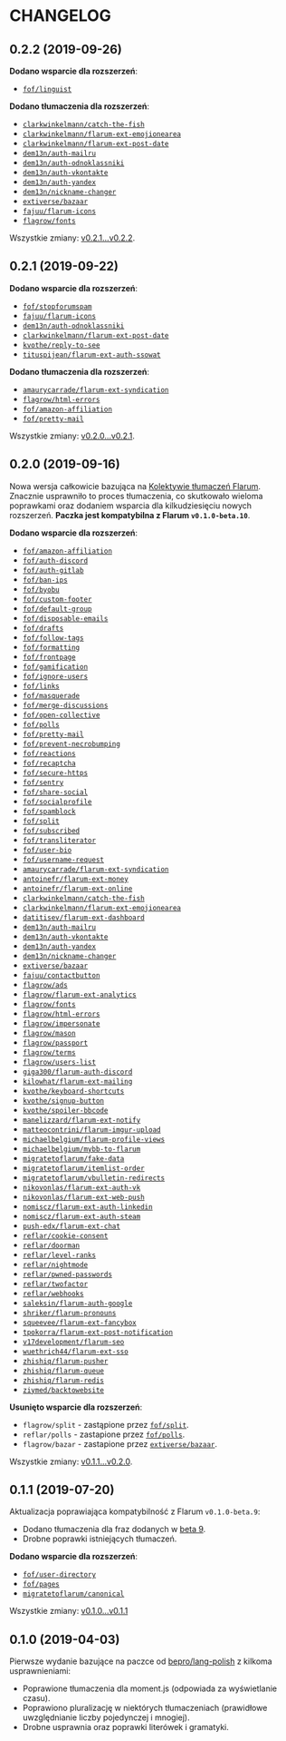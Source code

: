 CHANGELOG
=========


0.2.2 (2019-09-26)
------------------

**Dodano wsparcie dla rozszerzeń**:

* [`fof/linguist`](https://github.com/FriendsOfFlarum/linguist)

**Dodano tłumaczenia dla rozszerzeń**:

* [`clarkwinkelmann/catch-the-fish`](https://github.com/clarkwinkelmann/catch-the-fish)
* [`clarkwinkelmann/flarum-ext-emojionearea`](https://github.com/clarkwinkelmann/flarum-ext-emojionearea)
* [`clarkwinkelmann/flarum-ext-post-date`](https://github.com/clarkwinkelmann/flarum-ext-post-date)
* [`dem13n/auth-mailru`](https://github.com/Dem13n/auth-mailru)
* [`dem13n/auth-odnoklassniki`](https://github.com/Dem13n/auth-odnoklassniki)
* [`dem13n/auth-vkontakte`](https://github.com/Dem13n/auth-vkontakte)
* [`dem13n/auth-yandex`](https://github.com/Dem13n/auth-yandex)
* [`dem13n/nickname-changer`](https://github.com/Dem13n/nickname-changer)
* [`extiverse/bazaar`](https://github.com/extiverse/bazaar)
* [`fajuu/flarum-icons`](https://github.com/Fajuu/flarum-icons)
* [`flagrow/fonts`](https://github.com/flagrow/fonts)


Wszystkie zmiany: [v0.2.1...v0.2.2](https://github.com/rob006-software/flarum-lang-polish/compare/v0.2.1...v0.2.2).


0.2.1 (2019-09-22)
------------------

**Dodano wsparcie dla rozszerzeń**:

* [`fof/stopforumspam`](https://github.com/FriendsOfFlarum/stopforumspam)
* [`fajuu/flarum-icons`](https://github.com/Fajuu/flarum-icons)
* [`dem13n/auth-odnoklassniki`](https://github.com/Dem13n/auth-odnoklassniki)
* [`clarkwinkelmann/flarum-ext-post-date`](https://github.com/clarkwinkelmann/flarum-ext-post-date)
* [`kvothe/reply-to-see`](https://github.com/oaklinq/flarum-ext-reply2see)
* [`tituspijean/flarum-ext-auth-ssowat`](https://github.com/tituspijean/flarum-ext-auth-ssowat)

**Dodano tłumaczenia dla rozszerzeń**:

* [`amaurycarrade/flarum-ext-syndication`](https://github.com/AmauryCarrade/flarum-ext-syndication)
* [`flagrow/html-errors`](https://github.com/flagrow/html-errors)
* [`fof/amazon-affiliation`](https://github.com/FriendsOfFlarum/amazon-affiliation)
* [`fof/pretty-mail`](https://github.com/FriendsOfFlarum/pretty-mail)


Wszystkie zmiany: [v0.2.0...v0.2.1](https://github.com/rob006-software/flarum-lang-polish/compare/v0.2.0...v0.2.1).


0.2.0 (2019-09-16)
------------------

Nowa wersja całkowicie bazująca na [Kolektywie tłumaczeń Flarum](https://github.com/rob006-software/flarum-translations). Znacznie usprawniło to proces tłumaczenia, co skutkowało wieloma poprawkami oraz dodaniem wsparcia dla kilkudziesięciu nowych rozszerzeń. **Paczka jest kompatybilna z Flarum `v0.1.0-beta.10`**.

**Dodano wsparcie dla rozszerzeń**:

* [`fof/amazon-affiliation`](https://github.com/FriendsOfFlarum/amazon-affiliation)
* [`fof/auth-discord`](https://github.com/FriendsOfFlarum/auth-discord)
* [`fof/auth-gitlab`](https://github.com/FriendsOfFlarum/auth-gitlab)
* [`fof/ban-ips`](https://github.com/FriendsOfFlarum/ban-ips)
* [`fof/byobu`](https://github.com/FriendsOfFlarum/byobu)
* [`fof/custom-footer`](https://github.com/FriendsOfFlarum/custom-footer)
* [`fof/default-group`](https://github.com/FriendsOfFlarum/default-group)
* [`fof/disposable-emails`](https://github.com/FriendsOfFlarum/disposable-emails)
* [`fof/drafts`](https://github.com/FriendsOfFlarum/drafts)
* [`fof/follow-tags`](https://github.com/FriendsOfFlarum/follow-tags)
* [`fof/formatting`](https://github.com/FriendsOfFlarum/formatting)
* [`fof/frontpage`](https://github.com/FriendsOfFlarum/frontpage)
* [`fof/gamification`](https://github.com/FriendsOfFlarum/gamification)
* [`fof/ignore-users`](https://github.com/FriendsOfFlarum/ignore-users)
* [`fof/links`](https://github.com/FriendsOfFlarum/links)
* [`fof/masquerade`](https://github.com/FriendsOfFlarum/masquerade)
* [`fof/merge-discussions`](https://github.com/FriendsOfFlarum/merge-discussions)
* [`fof/open-collective`](https://github.com/FriendsOfFlarum/open-collective)
* [`fof/polls`](https://github.com/FriendsOfFlarum/polls)
* [`fof/pretty-mail`](https://github.com/FriendsOfFlarum/pretty-mail)
* [`fof/prevent-necrobumping`](https://github.com/FriendsOfFlarum/prevent-necrobumping)
* [`fof/reactions`](https://github.com/FriendsOfFlarum/reactions)
* [`fof/recaptcha`](https://github.com/FriendsOfFlarum/recaptcha)
* [`fof/secure-https`](https://github.com/FriendsOfFlarum/secure-https)
* [`fof/sentry`](https://github.com/FriendsOfFlarum/sentry)
* [`fof/share-social`](https://github.com/FriendsOfFlarum/share-social)
* [`fof/socialprofile`](https://github.com/FriendsOfFlarum/socialprofile)
* [`fof/spamblock`](https://github.com/FriendsOfFlarum/spamblock)
* [`fof/split`](https://github.com/FriendsOfFlarum/split)
* [`fof/subscribed`](https://github.com/FriendsOfFlarum/subscribed)
* [`fof/transliterator`](https://github.com/FriendsOfFlarum/transliterator)
* [`fof/user-bio`](https://github.com/FriendsOfFlarum/user-bio)
* [`fof/username-request`](https://github.com/FriendsOfFlarum/username-request)
* [`amaurycarrade/flarum-ext-syndication`](https://github.com/AmauryCarrade/flarum-ext-syndication)
* [`antoinefr/flarum-ext-money`](https://github.com/AntoineFr/flarum-ext-money)
* [`antoinefr/flarum-ext-online`](https://github.com/AntoineFr/flarum-ext-online)
* [`clarkwinkelmann/catch-the-fish`](https://github.com/clarkwinkelmann/catch-the-fish)
* [`clarkwinkelmann/flarum-ext-emojionearea`](https://github.com/clarkwinkelmann/flarum-ext-emojionearea)
* [`datitisev/flarum-ext-dashboard`](https://github.com/datitisev/flarum-ext-dashboard)
* [`dem13n/auth-mailru`](https://github.com/Dem13n/auth-mailru)
* [`dem13n/auth-vkontakte`](https://github.com/Dem13n/auth-vkontakte)
* [`dem13n/auth-yandex`](https://github.com/Dem13n/auth-yandex)
* [`dem13n/nickname-changer`](https://github.com/Dem13n/nickname-changer)
* [`extiverse/bazaar`](https://github.com/extiverse/bazaar)
* [`fajuu/contactbutton`](https://github.com/Fajuu/ContactButton)
* [`flagrow/ads`](https://github.com/FriendsOfFlarum/ads)
* [`flagrow/flarum-ext-analytics`](https://github.com/flagrow/analytics)
* [`flagrow/fonts`](https://github.com/flagrow/fonts)
* [`flagrow/html-errors`](https://github.com/flagrow/html-errors)
* [`flagrow/impersonate`](https://github.com/flagrow/impersonate)
* [`flagrow/mason`](https://github.com/flagrow/mason)
* [`flagrow/passport`](https://github.com/flagrow/passport)
* [`flagrow/terms`](https://github.com/flagrow/terms)
* [`flagrow/users-list`](https://github.com/flagrow/users-list)
* [`giga300/flarum-auth-discord`](https://github.com/giga300/flarum-auth-discord)
* [`kilowhat/flarum-ext-mailing`](https://github.com/kilowhat/flarum-ext-mailing)
* [`kvothe/keyboard-shortcuts`](https://github.com/oaklinq/flarum-ext-keyboard-shortcuts)
* [`kvothe/signup-button`](https://github.com/oaklinq/flarum-signup-button)
* [`kvothe/spoiler-bbcode`](https://github.com/oaklinq/flarum-ext-spoiler-bbcode)
* [`manelizzard/flarum-ext-notify`](https://github.com/manelizzard/flarum-notify)
* [`matteocontrini/flarum-imgur-upload`](https://github.com/matteocontrini/flarum-imgur-upload)
* [`michaelbelgium/flarum-profile-views`](https://github.com/MichaelBelgium/flarum-profile-views)
* [`michaelbelgium/mybb-to-flarum`](https://github.com/MichaelBelgium/mybb_to_flarum)
* [`migratetoflarum/fake-data`](https://github.com/migratetoflarum/fake-data)
* [`migratetoflarum/itemlist-order`](https://github.com/migratetoflarum/itemlist-order)
* [`migratetoflarum/vbulletin-redirects`](https://github.com/migratetoflarum/vbulletin-redirects)
* [`nikovonlas/flarum-ext-auth-vk`](https://github.com/NikoVonLas/flarum-ext-auth-vk)
* [`nikovonlas/flarum-ext-web-push`](https://github.com/NikoVonLas/flarum-ext-web-push)
* [`nomiscz/flarum-ext-auth-linkedin`](https://github.com/NomisCZ/flarum-ext-auth-linkedin)
* [`nomiscz/flarum-ext-auth-steam`](https://github.com/NomisCZ/flarum-ext-auth-steam)
* [`push-edx/flarum-ext-chat`](https://github.com/Push-EDX/flarum-ext-chat)
* [`reflar/cookie-consent`](https://github.com/ReFlar/cookie-consent)
* [`reflar/doorman`](https://github.com/ReFlar/doorman)
* [`reflar/level-ranks`](https://github.com/ReFlar/level-ranks)
* [`reflar/nightmode`](https://github.com/ReFlar/nightmode)
* [`reflar/pwned-passwords`](https://github.com/ReFlar/pwned-passwords)
* [`reflar/twofactor`](https://github.com/ReFlar/twofactor)
* [`reflar/webhooks`](https://github.com/ReFlar/webhooks)
* [`saleksin/flarum-auth-google`](https://github.com/saleksin/flarum-auth-google)
* [`shriker/flarum-pronouns`](https://github.com/shriker/flarum-pronouns)
* [`squeevee/flarum-ext-fancybox`](https://github.com/squeevee/flarum-ext-fancybox)
* [`tpokorra/flarum-ext-post-notification`](https://github.com/tpokorra/flarum-ext-post-notification)
* [`v17development/flarum-seo`](https://github.com/v17development/flarum-seo)
* [`wuethrich44/flarum-ext-sso`](https://github.com/fabwu/flarum-ext-sso)
* [`zhishiq/flarum-pusher`](https://github.com/ZhiShiQ/FlarumPusher)
* [`zhishiq/flarum-queue`](https://github.com/ZhiShiQ/FlarumQueue)
* [`zhishiq/flarum-redis`](https://github.com/ZhiShiQ/FlarumRedis)
* [`ziymed/backtowebsite`](https://github.com/ziymed/BackToWebsite)


**Usunięto wsparcie dla rozszerzeń**:

* `flagrow/split` - zastąpione przez [`fof/split`](https://github.com/FriendsOfFlarum/split).
* `reflar/polls` - zastapione przez [`fof/polls`](https://github.com/FriendsOfFlarum/polls).
* `flagrow/bazar` - zastapione przez [`extiverse/bazaar`](https://github.com/extiverse/bazaar).

Wszystkie zmiany: [v0.1.1...v0.2.0](https://github.com/rob006-software/flarum-lang-polish/compare/v0.1.1...v0.2.0).


0.1.1 (2019-07-20)
------------------

Aktualizacja poprawiająca kompatybilność z Flarum `v0.1.0-beta.9`:
* Dodano tłumaczenia dla fraz dodanych w [beta 9](https://github.com/flarum/lang-english/compare/v0.1.0-beta.8...v0.1.0-beta.9).
* Drobne poprawki istniejących tłumaczeń.


**Dodano wsparcie dla rozszerzeń**:

* [`fof/user-directory`](https://github.com/FriendsOfFlarum/user-directory)
* [`fof/pages`](https://github.com/FriendsOfFlarum/pages)
* [`migratetoflarum/canonical`](https://github.com/migratetoflarum/canonical)


Wszystkie zmiany: [v0.1.0...v0.1.1](https://github.com/rob006-software/flarum-lang-polish/compare/v0.1.0...v0.1.1)


0.1.0 (2019-04-03)
------------------

Pierwsze wydanie bazujące na paczce od [bepro/lang-polish](https://github.com/bepropl/lang-polish) z kilkoma usprawnieniami:

* Poprawione tłumaczenia dla moment.js (odpowiada za wyświetlanie czasu).
* Poprawiono pluralizację w niektórych tłumaczeniach (prawidłowe uwzględnianie liczby pojedynczej i mnogiej).
* Drobne usprawnia oraz poprawki literówek i gramatyki.
